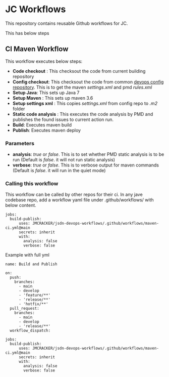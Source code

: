 # JC Workflows

This repository contains reusable Github workflows for JC. 

This has below steps

## CI Maven Workflow
This workflow executes below steps:
* **Code checkout** : This checksout the code from current building repository
* **Config checkout**: This checksout the code from common [devops config repository](https://github.com/JMCRACKER/jsdn-devops-config). This is to get the maven *settings.xml* and pmd *rules.xml*
* **Setup Java**: This sets up Java 7
* **Setup Maven** : This sets up maven 3.6
* **Setup settings xml** : This copies *settings.xml* from config repo to *.m2* folder
* **Static code analysis** : This executes the code analysis by PMD and publishes the found issues to current action run.
* **Build**: Executes maven build
* **Publish**: Executes maven deploy

### Parameters
* __analysis__: *true* or *false*. This is to set whether PMD static analysis is to be run  (Default is *false*. it will not run static analysis)
* __verbose__: *true* or *false*. This is to verbose output for maven commands (Default is *false*. it will run in the quiet mode)

### Calling this workflow
This workflow can be called by other repos for their ci.
In any jave codebase repo, add a workflow yaml file under .github/workflows/ with below content.
```
jobs:
  build-publish:
      uses: JMCRACKER/jsdn-devops-workflows/.github/workflows/maven-ci.yml@main
      secrets: inherit
      with:
        analysis: false
        verbose: false
```

Example with full yml
```
name: Build and Publish

on:
  push:
    branches:
      - main
      - develop
      - 'feature/**'
      - 'release/**'
      - 'hotfix/**'
  pull_request:
    branches:
      - main
      - develop
      - 'release/**'
  workflow_dispatch:

jobs:
  build-publish:
      uses: JMCRACKER/jsdn-devops-workflows/.github/workflows/maven-ci.yml@main
      secrets: inherit
      with:
        analysis: false
        verbose: false
```
